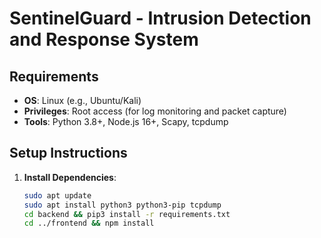 # SentinelGuard - Intrusion Detection and Response System

## Requirements
- **OS**: Linux (e.g., Ubuntu/Kali)
- **Privileges**: Root access (for log monitoring and packet capture)
- **Tools**: Python 3.8+, Node.js 16+, Scapy, tcpdump

## Setup Instructions

1. **Install Dependencies**:
   ```bash
   sudo apt update
   sudo apt install python3 python3-pip tcpdump
   cd backend && pip3 install -r requirements.txt
   cd ../frontend && npm install
